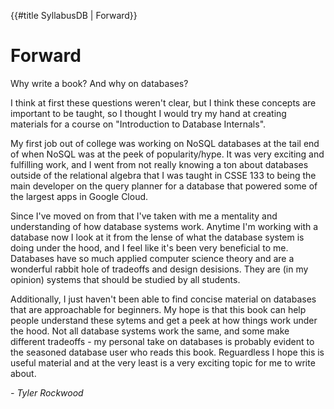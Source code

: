 {{#title SyllabusDB | Forward}}

# Forward

Why write a book? And why on databases?

I think at first these questions weren't clear, but I think these concepts are important to be taught, 
so I thought I would try my hand at creating materials for a course on "Introduction to Database Internals".

My first job out of college was working on NoSQL databases at the tail end of when NoSQL was at the peek of 
popularity/hype. It was very exciting and fulfilling work, and I went from not really knowing a ton about
databases outside of the relational algebra that I was taught in CSSE 133 to being the main developer on the
query planner for a database that powered some of the largest apps in Google Cloud.

Since I've moved on from that I've taken with me a mentality and understanding of how database systems work.
Anytime I'm working with a database now I look at it from the lense of what the database system is doing under
the hood, and I feel like it's been very beneficial to me. Databases have so much applied computer science theory
and are a wonderful rabbit hole of tradeoffs and design desisions. They are (in my opinion) systems that should be
studied by all students.

Additionally, I just haven't been able to find concise material on databases that are approachable for beginners.
My hope is that this book can help people understand these sytems and get a peek at how things work under the hood.
Not all database systems work the same, and some make different tradeoffs - my personal take on databases is probably
evident to the seasoned database user who reads this book. Reguardless I hope this is useful material and at the very
least is a very exciting topic for me to write about.

<cite>
  - Tyler Rockwood
</cite>
